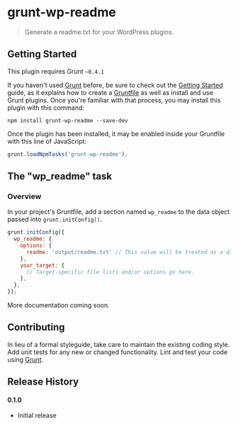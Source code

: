 # grunt-wp-readme

> Generate a readme.txt for your WordPress plugins.

## Getting Started
This plugin requires Grunt `~0.4.1`

If you haven't used [Grunt](http://gruntjs.com/) before, be sure to check out the [Getting Started](http://gruntjs.com/getting-started) guide, as it explains how to create a [Gruntfile](http://gruntjs.com/sample-gruntfile) as well as install and use Grunt plugins. Once you're familiar with that process, you may install this plugin with this command:

```shell
npm install grunt-wp-readme --save-dev
```

Once the plugin has been installed, it may be enabled inside your Gruntfile with this line of JavaScript:

```js
grunt.loadNpmTasks('grunt-wp-readme');
```

## The "wp_readme" task

### Overview
In your project's Gruntfile, add a section named `wp_readme` to the data object passed into `grunt.initConfig()`.

```js
grunt.initConfig({
  wp_readme: {
    options: {
      readme: 'output/readme.txt' // This value will be treated as a directory if it doesn't end with readme.txt
    },
    your_target: {
      // Target-specific file lists and/or options go here.
    },
  },
});
```

More documentation coming soon.

## Contributing
In lieu of a formal styleguide, take care to maintain the existing coding style. Add unit tests for any new or changed functionality. Lint and test your code using [Grunt](http://gruntjs.com/).

## Release History

#### 0.1.0

* Initial release
